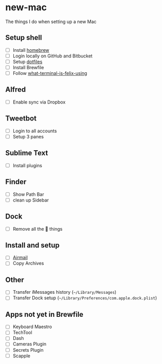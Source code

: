 # new-mac

The things I do when setting up a new Mac

## Setup shell

- [ ] Install [homebrew](https://brew.sh)
- [ ] Login locally on GitHub and Bitbucket
- [ ] Setup [dotfiles](https://github.com/aklowther/dot-files)
- [ ] Install Brewfile
- [ ] Follow [what-terminal-is-felix-using](https://github.com/KrauseFx/what-terminal-is-felix-using)

## Alfred

- [ ] Enable sync via Dropbox

## Tweetbot

- [ ] Login to all accounts
- [ ] Setup 3 panes

## Sublime Text

- [ ] Install plugins

## Finder

- [ ] Show Path Bar
- [ ] clean up Sidebar

## Dock

- [ ] Remove all the  things

## Install and setup

- [ ] [Airmail](http://airmailapp.com)
- [ ] Copy Archives

## Other
- [ ] Transfer iMessages history (`~/Library/Messages`)
- [ ] Transfer Dock setup (`~/Library/Preferences/com.apple.dock.plist`)

## Apps not yet in Brewfile
- [ ] Keyboard Maestro
- [ ] TechTool
- [ ] Dash
- [ ] Cameras Plugin
- [ ] Secrets Plugin
- [ ] Scapple
